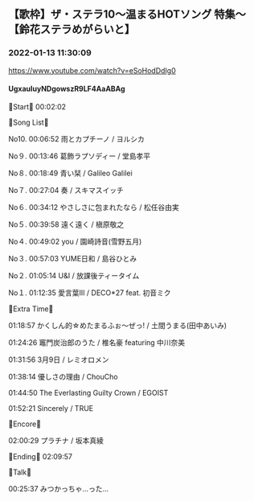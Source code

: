 ## 【歌枠】ザ・ステラ10〜温まるHOTソング 特集〜 【鈴花ステラめがらいと】
### 2022-01-13 11:30:09
https://www.youtube.com/watch?v=eSoHodDdIg0
#### UgxauIuyNDgowszR9LF4AaABAg
🔔Start🔔 00:02:02



🔔Song List🔔

No10. 00:06:52 雨とカプチーノ / ヨルシカ

No９. 00:13:46 葛飾ラプソディー / 堂島孝平

No８. 00:18:49 青い栞 / Galileo Galilei

No７. 00:27:04 奏 / スキマスイッチ

No６. 00:34:12 やさしさに包まれたなら / 松任谷由実

No５. 00:39:58 遠く遠く / 槇原敬之

No４. 00:49:02 you / 園崎詩音(雪野五月)

No３. 00:57:03 YUME日和 / 島谷ひとみ

No２. 01:05:14 U&I / 放課後ティータイム

No１. 01:12:35 愛言葉Ⅲ / DECO*27 feat. 初音ミク



🔔Extra Time🔔

01:18:57 かくしん的☆めたまるふぉ〜ぜっ! / 土間うまる(田中あいみ)

01:24:26 竈門炭治郎のうた / 椎名豪 featuring 中川奈美

01:31:56 3月9日 / レミオロメン

01:38:14 優しさの理由 / ChouCho

01:44:50 The Everlasting Guilty Crown / EGOIST

01:52:21 Sincerely / TRUE



🔔Encore🔔

02:00:29 プラチナ / 坂本真綾



🔔Ending🔔 02:09:57



🔔Talk🔔

00:25:37 みつかっちゃ…った…

